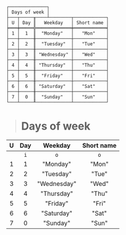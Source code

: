```text
┌──────────────┐
│ Days of week │
├───┬─────╥────┴────────┬────────────┐
│ U │ Day ║   Weekday   │ Short name │
╞═══╪═════╬═════════════╪════════════╡
│ 1 │  1  ║  "Monday"   │   "Mon"    │
├───┼─────╫─────────────┼────────────┤
│ 2 │  2  ║  "Tuesday"  │   "Tue"    │
├───┼─────╫─────────────┼────────────┤
│ 3 │  3  ║ "Wednesday" │   "Wed"    │
├───┼─────╫─────────────┼────────────┤
│ 4 │  4  ║ "Thursday"  │   "Thu"    │
├───┼─────╫─────────────┼────────────┤
│ 5 │  5  ║  "Friday"   │   "Fri"    │
├───┼─────╫─────────────┼────────────┤
│ 6 │  6  ║ "Saturday"  │   "Sat"    │
├───┼─────╫─────────────┼────────────┤
│ 7 │  0  ║  "Sunday"   │   "Sun"    │
└───┴─────╨─────────────┴────────────┘
```

> # Days of week

| U | Day |   Weekday   | Short name |
|:-:|:---:|:-----------:|:----------:|
|   | `i` |     `o`     |    `o`     |
| 1 |  1  |  "Monday"   |   "Mon"    |
| 2 |  2  |  "Tuesday"  |   "Tue"    |
| 3 |  3  | "Wednesday" |   "Wed"    |
| 4 |  4  | "Thursday"  |   "Thu"    |
| 5 |  5  |  "Friday"   |   "Fri"    |
| 6 |  6  | "Saturday"  |   "Sat"    |
| 7 |  0  |  "Sunday"   |   "Sun"    |
